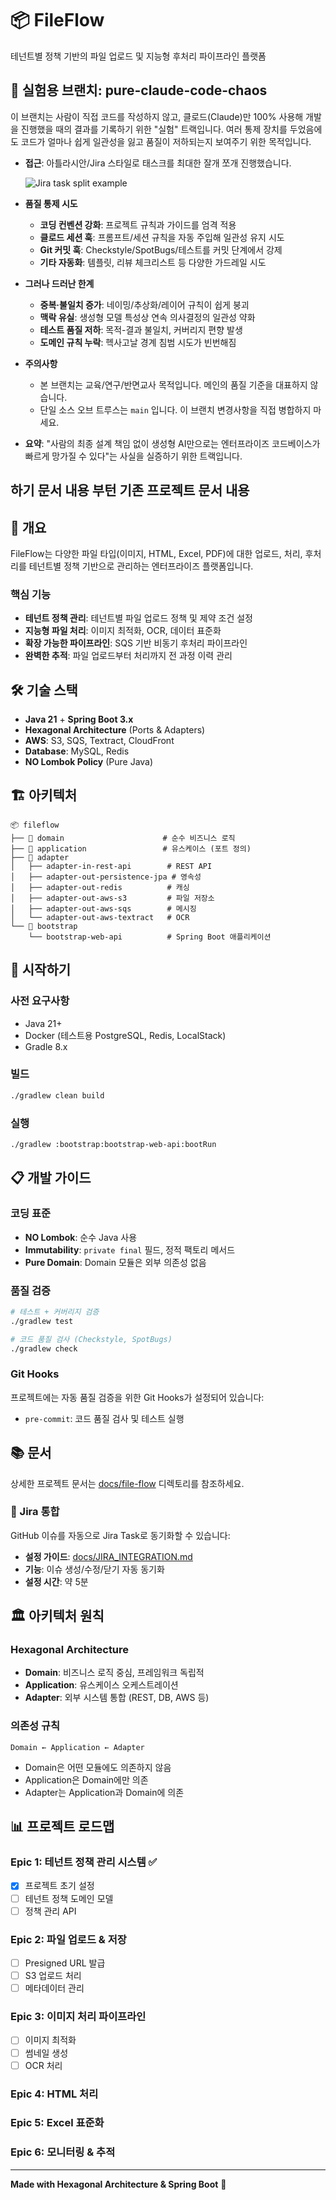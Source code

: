 # 📦 FileFlow

테넌트별 정책 기반의 파일 업로드 및 지능형 후처리 파이프라인 플랫폼

## 🔬 실험용 브랜치: pure-claude-code-chaos

이 브랜치는 사람이 직접 코드를 작성하지 않고, 클로드(Claude)만 100% 사용해 개발을 진행했을 때의 결과를 기록하기 위한 "실험" 트랙입니다. 여러 통제 장치를 두었음에도 코드가 얼마나 쉽게 일관성을 잃고 품질이 저하되는지 보여주기 위한 목적입니다.

- **접근**: 아틀라시안/Jira 스타일로 태스크를 최대한 잘개 쪼개 진행했습니다.

  ![Jira task split example](./docs/img/jira_exam.png)

- **품질 통제 시도**
  - **코딩 컨벤션 강화**: 프로젝트 규칙과 가이드를 엄격 적용
  - **클로드 세션 훅**: 프롬프트/세션 규칙을 자동 주입해 일관성 유지 시도
  - **Git 커밋 훅**: Checkstyle/SpotBugs/테스트를 커밋 단계에서 강제
  - **기타 자동화**: 템플릿, 리뷰 체크리스트 등 다양한 가드레일 시도

- **그러나 드러난 한계**
  - **중복·불일치 증가**: 네이밍/추상화/레이어 규칙이 쉽게 붕괴
  - **맥락 유실**: 생성형 모델 특성상 연속 의사결정의 일관성 약화
  - **테스트 품질 저하**: 목적-결과 불일치, 커버리지 편향 발생
  - **도메인 규칙 누락**: 헥사고날 경계 침범 시도가 빈번해짐

- **주의사항**
  - 본 브랜치는 교육/연구/반면교사 목적입니다. 메인의 품질 기준을 대표하지 않습니다.
  - 단일 소스 오브 트루스는 `main` 입니다. 이 브랜치 변경사항을 직접 병합하지 마세요.

- **요약**: "사람의 최종 설계 책임 없이 생성형 AI만으로는 엔터프라이즈 코드베이스가 빠르게 망가질 수 있다"는 사실을 실증하기 위한 트랙입니다.

하기 문서 내용 부턴 기존 프로젝트 문서 내용
--------


## 🎯 개요

FileFlow는 다양한 파일 타입(이미지, HTML, Excel, PDF)에 대한 업로드, 처리, 후처리를 테넌트별 정책 기반으로 관리하는 엔터프라이즈 플랫폼입니다.

### 핵심 기능

- **테넌트 정책 관리**: 테넌트별 파일 업로드 정책 및 제약 조건 설정
- **지능형 파일 처리**: 이미지 최적화, OCR, 데이터 표준화
- **확장 가능한 파이프라인**: SQS 기반 비동기 후처리 파이프라인
- **완벽한 추적**: 파일 업로드부터 처리까지 전 과정 이력 관리

## 🛠️ 기술 스택

- **Java 21** + **Spring Boot 3.x**
- **Hexagonal Architecture** (Ports & Adapters)
- **AWS**: S3, SQS, Textract, CloudFront
- **Database**: MySQL, Redis
- **NO Lombok Policy** (Pure Java)

## 🏗️ 아키텍처

```
📦 fileflow
├── 🎯 domain                      # 순수 비즈니스 로직
├── 🔄 application                 # 유스케이스 (포트 정의)
├── 🔌 adapter
│   ├── adapter-in-rest-api        # REST API
│   ├── adapter-out-persistence-jpa # 영속성
│   ├── adapter-out-redis          # 캐싱
│   ├── adapter-out-aws-s3         # 파일 저장소
│   ├── adapter-out-aws-sqs        # 메시징
│   └── adapter-out-aws-textract   # OCR
└── 🚀 bootstrap
    └── bootstrap-web-api          # Spring Boot 애플리케이션
```

## 🚀 시작하기

### 사전 요구사항

- Java 21+
- Docker (테스트용 PostgreSQL, Redis, LocalStack)
- Gradle 8.x

### 빌드

```bash
./gradlew clean build
```

### 실행

```bash
./gradlew :bootstrap:bootstrap-web-api:bootRun
```

## 📋 개발 가이드

### 코딩 표준

- **NO Lombok**: 순수 Java 사용
- **Immutability**: `private final` 필드, 정적 팩토리 메서드
- **Pure Domain**: Domain 모듈은 외부 의존성 없음

### 품질 검증

```bash
# 테스트 + 커버리지 검증
./gradlew test

# 코드 품질 검사 (Checkstyle, SpotBugs)
./gradlew check
```

### Git Hooks

프로젝트에는 자동 품질 검증을 위한 Git Hooks가 설정되어 있습니다:
- `pre-commit`: 코드 품질 검사 및 테스트 실행

## 📚 문서

상세한 프로젝트 문서는 [docs/file-flow](./docs/file-flow) 디렉토리를 참조하세요.

### 🔗 Jira 통합

GitHub 이슈를 자동으로 Jira Task로 동기화할 수 있습니다:
- **설정 가이드**: [docs/JIRA_INTEGRATION.md](./docs/JIRA_INTEGRATION.md)
- **기능**: 이슈 생성/수정/닫기 자동 동기화
- **설정 시간**: 약 5분

## 🏛️ 아키텍처 원칙

### Hexagonal Architecture

- **Domain**: 비즈니스 로직 중심, 프레임워크 독립적
- **Application**: 유스케이스 오케스트레이션
- **Adapter**: 외부 시스템 통합 (REST, DB, AWS 등)

### 의존성 규칙

```
Domain ← Application ← Adapter
```

- Domain은 어떤 모듈에도 의존하지 않음
- Application은 Domain에만 의존
- Adapter는 Application과 Domain에 의존

## 📊 프로젝트 로드맵

### Epic 1: 테넌트 정책 관리 시스템 ✅
- [x] 프로젝트 초기 설정
- [ ] 테넌트 정책 도메인 모델
- [ ] 정책 관리 API

### Epic 2: 파일 업로드 & 저장
- [ ] Presigned URL 발급
- [ ] S3 업로드 처리
- [ ] 메타데이터 관리

### Epic 3: 이미지 처리 파이프라인
- [ ] 이미지 최적화
- [ ] 썸네일 생성
- [ ] OCR 처리

### Epic 4: HTML 처리
### Epic 5: Excel 표준화
### Epic 6: 모니터링 & 추적

---

**Made with Hexagonal Architecture & Spring Boot** 🚀

